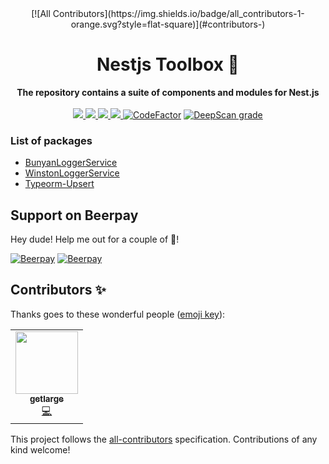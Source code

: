 <div align="center">
<!-- ALL-CONTRIBUTORS-BADGE:START - Do not remove or modify this section -->
[![All Contributors](https://img.shields.io/badge/all_contributors-1-orange.svg?style=flat-square)](#contributors-)
<!-- ALL-CONTRIBUTORS-BADGE:END -->
  <h1>Nestjs Toolbox 🧰</h1>
</div>
<div align="center">
  <strong>The repository contains a suite of components and modules for Nest.js</strong>
</div>
<br />
<div align="center">
  <a href="https://travis-ci.org/lupu60/nestjs-toolbox">
    <img src="https://travis-ci.org/lupu60/nestjs-toolbox.svg?branch=master" />
  </a>
  <a href="#">
    <img src="https://img.shields.io/npm/l/@lupu60/nestjs-toolbox"  />
  </a>
   <a href="https://david-dm.org/lupu60/nestjs-toolbox">
    <img src="https://david-dm.org/lupu60/nestjs-toolbox.svg"  />
  </a>
     <a href="https://lerna.js.org/">
    <img src="https://img.shields.io/badge/maintained%20with-lerna-cc00ff.svg"  />
  </a>
  <a href="https://www.codefactor.io/repository/github/lupu60/nestjs-toolbox"><img src="https://www.codefactor.io/repository/github/lupu60/nestjs-toolbox/badge" alt="CodeFactor" /></a>
  <a href="https://deepscan.io/dashboard#view=project&tid=5310&pid=7118&bid=66230"><img src="https://deepscan.io/api/teams/5310/projects/7118/branches/66230/badge/grade.svg" alt="DeepScan grade"></a>
</div>

### List of packages

-   [BunyanLoggerService](https://github.com/lupu60/nestjs-toolbox/tree/master/packages/bunyan-logger#readme)
-   [WinstonLoggerService](https://github.com/lupu60/nestjs-toolbox/tree/master/packages/winston-logger#readme)
-   [Typeorm-Upsert](https://github.com/lupu60/nestjs-toolbox/tree/master/packages/typeorm-upsert#readme)

## Support on Beerpay

Hey dude! Help me out for a couple of :beers:!

[![Beerpay](https://beerpay.io/lupu60/nestjs-toolbox/badge.svg?style=beer-square)](https://beerpay.io/lupu60/nestjs-toolbox) [![Beerpay](https://beerpay.io/lupu60/nestjs-toolbox/make-wish.svg?style=flat-square)](https://beerpay.io/lupu60/nestjs-toolbox?focus=wish)

## Contributors ✨

Thanks goes to these wonderful people ([emoji key](https://allcontributors.org/docs/en/emoji-key)):

<!-- ALL-CONTRIBUTORS-LIST:START - Do not remove or modify this section -->
<!-- prettier-ignore-start -->
<!-- markdownlint-disable -->
<table>
  <tr>
    <td align="center"><a href="https://getlarge.eu"><img src="https://avatars1.githubusercontent.com/u/15331923?v=4" width="100px;" alt=""/><br /><sub><b>getlarge</b></sub></a><br /><a href="https://github.com/lupu60/nestjs-toolbox/commits?author=getlarge" title="Code">💻</a></td>
  </tr>
</table>

<!-- markdownlint-enable -->
<!-- prettier-ignore-end -->
<!-- ALL-CONTRIBUTORS-LIST:END -->

This project follows the [all-contributors](https://github.com/all-contributors/all-contributors) specification. Contributions of any kind welcome!